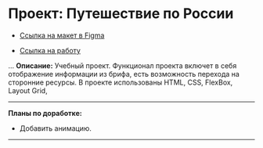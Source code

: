 # Проект: Путешествие по России


* [Ссылка на макет в Figma](https://www.figma.com/file/5S2WSbEFL6awjVWJ0NWL8Q/Sprint-3_-Russia-_-desktop-mobile?node-id=28503%3A0)

* [Ссылка на работу](https://krisartyukova.github.io/travel-to-russia/)

...
__Описание:__   Учебный проект. Функционал проекта включет в себя отображение информации из брифа, есть возможность перехода на сторонние ресурсы. В проекте использованы HTML, CSS, FlexBox, Layout Grid,
___
__Планы по доработке:__
* Добавить анимацию.
___

